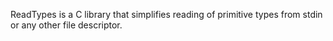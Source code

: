 ReadTypes is a C library that simplifies reading of primitive types from stdin
or any other file descriptor.

